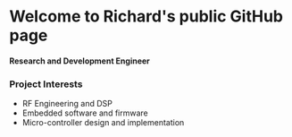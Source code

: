 # Welcome to Richard's public GitHub page
#### Research and Development Engineer
### Project Interests
- RF Engineering and DSP
- Embedded software and firmware
- Micro-controller design and implementation

